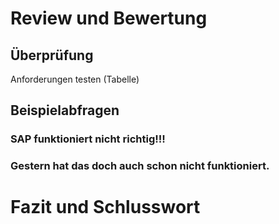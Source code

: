 

# Review und Bewertung
<!-- Sinngemäss gilt das unter Punkt 2.4 Gesagte. Jedoch findet hier die (oft schwierige)
Auseinandersetzung mit der eigenen Arbeit statt. Typische Fragen sind:
- Wurde das Ziel der Arbeit gem. Einleitung und Aufgabenstellung erreicht?
- Welche Lücken, Ungenauigkeiten und offene Fragen weist die Arbeit noch auf?
(Was wäre noch zu tun, wenn man Arbeit selbst weiterführen würde?)
- Hätte man das Ergebnis nach dem aktuellen Wissensstand, d.h. nach Abschluss der Arbeit, noch auf eine andere Art und Weise, beispielsweise effizienter oder mit anderen Methoden, erreichen können?
-->


<!--

- Überprüfung des umgesetzten Konzepts. Erfüllt der Prototyp die Anforderung der Fragestellung?

- Bewertungsergebnisse der Überprüfung des Konzepts
- Exemplarische Beispielabfragen


-->

## Überprüfung
Anforderungen testen (Tabelle)

## Beispielabfragen

### SAP funktioniert nicht richtig!!!

### Gestern hat das doch auch schon nicht funktioniert.



# Fazit und Schlusswort



<!-- Die Synthese aus Gesamtergebnis und den bisherigen Schlussfolgerungen rundet einen technischen Bericht ab. Dazu gehören auch offen gebliebene oder sich neu ergebende Fragen. Alle Ergebnisse in der Schlussfolgerung stützen sich auf die Ergebnisse des Hauptteils. Die Schlussfolgerungen sollten auch ohne Lektüre des Hauptteils verständlich sein.

-->
